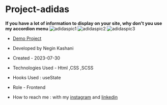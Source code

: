 # Project-adidas
**If you have a lot of information to display on your site, why don't you use my accordion menu**
![adidaspic1](https://github.com/NeginKashani/Project-adidas/assets/109550062/158f3fe0-15e1-44ef-8930-d9b4596970fc)
![adidaspic2](https://github.com/NeginKashani/Project-adidas/assets/109550062/da37fe35-8c23-47cd-bd19-9d913e9c164f)
![adidaspic3](https://github.com/NeginKashani/Project-adidas/assets/109550062/e17a03a5-3a5d-4b89-9f35-ccdde4df9729)



- [Demo Project](https://neginkashani.github.io/Project-adidas/)

- Developed by Negin Kashani

- Created - 2023-07-30

- Technologies Used - Html ,CSS ,SCSS

- Hooks Used : useState 

- Role - Frontend

- How to reach me : with my [instagram](https://instagram.com/negin_kashweb?igshid=NTc4MTIwNjQ2YQ==
) and [linkedin](https://www.linkedin.com/in/negin-kashani-567840b8)

